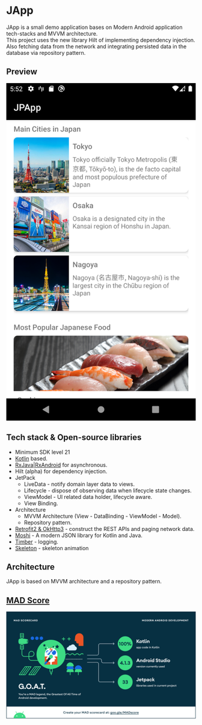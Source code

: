 # JApp

JApp is a small demo application bases on Modern Android application tech-stacks and MVVM architecture.<br/>
This project uses the new library Hilt of implementing dependency injection.<br/>
Also fetching data from the network and integrating persisted data in the database via repository pattern.

## Preview
![screenshot](asset/screenshot.png)

## Tech stack & Open-source libraries
- Minimum SDK level 21
- [Kotlin](https://kotlinlang.org/) based.
- [RxJava|RxAndroid](https://github.com/ReactiveX/RxAndroid) for asynchronous.
- Hilt (alpha) for dependency injection.
- JetPack
  - LiveData - notify domain layer data to views.
  - Lifecycle - dispose of observing data when lifecycle state changes.
  - ViewModel - UI related data holder, lifecycle aware.
  - View Binding.
- Architecture
  - MVVM Architecture (View - DataBinding - ViewModel - Model).
  - Repository pattern.
- [Retrofit2 & OkHttp3](https://github.com/square/retrofit) - construct the REST APIs and paging network data.
- [Moshi](https://github.com/square/moshi/) - A modern JSON library for Kotlin and Java.
- [Timber](https://github.com/JakeWharton/timber) - logging.
- [Skeleton](https://github.com/ethanhua/Skeleton) - skeleton animation

## Architecture
JApp is based on MVVM architecture and a repository pattern.

## [MAD Score](https://madscorecard.withgoogle.com/scorecards/3974416476/#summary)
![summary](asset/summary.png)
